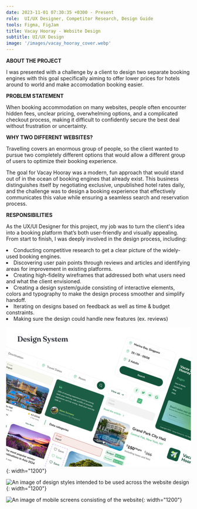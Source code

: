 ```yaml
---
date: 2023-11-01 07:30:35 +0300 - Present
role:  UI/UX Designer, Competitor Research, Design Guide
tools: Figma, FigJam
title: Vacay Hooray - Website Design 
subtitle: UI/UX Design
image: '/images/vacay_hooray_cover.webp'
---
```


__ABOUT THE PROJECT__

I was presented with a challenge by a client to design two separate booking engines with this goal specifically aiming to offer lower prices for hotels around to world and make accomodation booking easier. 

__PROBLEM STATEMENT__

When booking accommodation on many websites, people often encounter hidden fees, unclear pricing, overwhelming options, and a complicated checkout process, making it difficult to confidently secure the best deal without frustration or uncertainty.

__WHY TWO DIFFERENT WEBSITES?__

Travelling covers an enormous group of people, so the client wanted to pursue two completely different options that would allow a different group of users to optimize their booking experience. 

The goal for Vacay Hooray was a modern, fun approach that would stand out of in the ocean of booking engines that already exist. This business distinguishes itself by negotiating exclusive, unpublished hotel rates daily, and the challenge was to design a booking experience that effectively communicates this value while ensuring a seamless search and reservation process.

__RESPONSIBILITIES__

As the UX/UI Designer for this project, my job was to turn the client's idea into a booking platform that’s both user-friendly and visually appealing. From start to finish, I was deeply involved in the design process, including:

<li> Conducting competitive research to get a clear picture of the widely-used booking engines.</li>
<li> Discovering user pain points through reviews and articles and identifying areas for improvement in existing platforms.</li>
<li> Creating high-fidelity wireframes that addressed both what users need and what the client envisioned.</li>
<li> Creating a design system/guide consisting of interactive elements, colors and typography to make the design process smoother and simplify handoff.</li>
<li> Iterating on designs based on feedback as well as time & budget constraints.</li>
<li> Making sure the design could handle new features (ex. reviews) </li>

![An image of various design elements designed to use across the platform](/images/design_system_vacay_hooray.webp){: width="1200"}

![An image of design styles intended to be used across the website design](/images/style_guide_vacay_hooray.png){: width="1200"}

![An image of mobile screens consisting of the website](/images/mobile_screens_vacay_hooray.webp){: width="1200"}